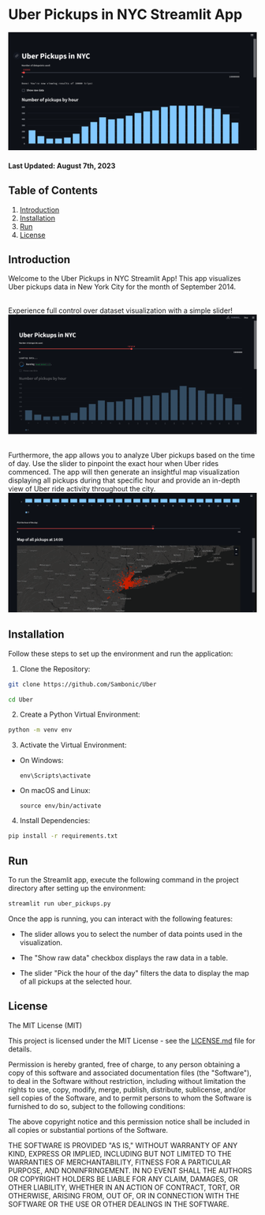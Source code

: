 # Uber Pickups in NYC Streamlit App
![Loading dataset](images/uber_pickups_1.png)

#### Last Updated: August 7th, 2023

## Table of Contents

1. [Introduction](#introduction)
2. [Installation](#installation)
3. [Run](#run)
4. [License](#license)


<a name="introduction"></a>
## Introduction

Welcome to the Uber Pickups in NYC Streamlit App! This app visualizes Uber pickups data in New York City for the month of September 2014.
<br></br>

Experience full control over dataset visualization with a simple slider!
![Loading dataset](images/uber_pickups_2.png)
<br></br>

Furthermore, the app allows you to analyze Uber pickups based on the time of day. Use the slider to pinpoint the exact hour when Uber rides commenced. The app will then generate an insightful map visualization displaying all pickups during that specific hour and provide an in-depth view of Uber ride activity throughout the city.
![Data on map](images/uber_pickups_3.png)
<a name="installation"></a>
## Installation

Follow these steps to set up the environment and run the application:

1. Clone the Repository:
   
```bash
git clone https://github.com/Sambonic/Uber
```

```bash
cd Uber
```

2. Create a Python Virtual Environment:
```bash
python -m venv env
```

3. Activate the Virtual Environment:
- On Windows:
  ```
  env\Scripts\activate
  ```

- On macOS and Linux:
  ```
  source env/bin/activate
  ```

4. Install Dependencies:

```bash
pip install -r requirements.txt
```


<a name="run"></a>
## Run

To run the Streamlit app, execute the following command in the project directory after setting up the environment:

```bash
streamlit run uber_pickups.py
```

Once the app is running, you can interact with the following features:

- The slider allows you to select the number of data points used in the visualization.

- The "Show raw data" checkbox displays the raw data in a table.

- The slider "Pick the hour of the day" filters the data to display the map of all pickups at the selected hour.


<a name="license"></a>
## License

The MIT License (MIT)

This project is licensed under the MIT License - see the [LICENSE.md](Uber/LICENSE) file for details.

Permission is hereby granted, free of charge, to any person obtaining a copy of this software and associated documentation files (the "Software"), to deal in the Software without restriction, including without limitation the rights to use, copy, modify, merge, publish, distribute, sublicense, and/or sell copies of the Software, and to permit persons to whom the Software is furnished to do so, subject to the following conditions:

The above copyright notice and this permission notice shall be included in all copies or substantial portions of the Software.

THE SOFTWARE IS PROVIDED "AS IS," WITHOUT WARRANTY OF ANY KIND, EXPRESS OR IMPLIED, INCLUDING BUT NOT LIMITED TO THE WARRANTIES OF MERCHANTABILITY, FITNESS FOR A PARTICULAR PURPOSE, AND NONINFRINGEMENT. IN NO EVENT SHALL THE AUTHORS OR COPYRIGHT HOLDERS BE LIABLE FOR ANY CLAIM, DAMAGES, OR OTHER LIABILITY, WHETHER IN AN ACTION OF CONTRACT, TORT, OR OTHERWISE, ARISING FROM, OUT OF, OR IN CONNECTION WITH THE SOFTWARE OR THE USE OR OTHER DEALINGS IN THE SOFTWARE.

